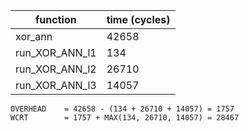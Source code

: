 function       | time (cycles)
---------------|--------------
xor_ann        | 42658
run_XOR_ANN_l1 | 134
run_XOR_ANN_l2 | 26710
run_XOR_ANN_l3 | 14057

```
OVERHEAD    = 42658 - (134 + 26710 + 14057) = 1757
WCRT        = 1757 + MAX(134, 26710, 14057) = 28467
```



